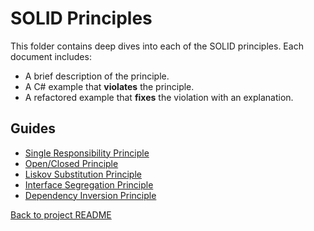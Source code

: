 # SOLID Principles

This folder contains deep dives into each of the SOLID principles. Each document includes:

- A brief description of the principle.
- A C# example that **violates** the principle.
- A refactored example that **fixes** the violation with an explanation.

## Guides

- [Single Responsibility Principle](single-responsibility.md)
- [Open/Closed Principle](open-closed.md)
- [Liskov Substitution Principle](liskov-substitution.md)
- [Interface Segregation Principle](interface-segregation.md)
- [Dependency Inversion Principle](dependency-inversion.md)

[Back to project README](../README.md)

